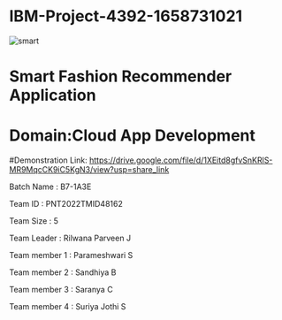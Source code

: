 # IBM-Project-4392-1658731021
![smart](https://user-images.githubusercontent.com/102049981/199230669-122ff1b7-84b1-4195-848e-7f2066b535ff.png)
# Smart Fashion Recommender Application
# Domain:Cloud App Development

#Demonstration Link: https://drive.google.com/file/d/1XEitd8gfvSnKRlS-MR9MqcCK9iC5KgN3/view?usp=share_link

Batch Name : B7-1A3E

Team ID : PNT2022TMID48162

Team Size : 5

Team Leader : Rilwana Parveen J

Team member 1 : Parameshwari S

Team member 2 : Sandhiya B

Team member 3 : Saranya C

Team member 4 : Suriya Jothi S
